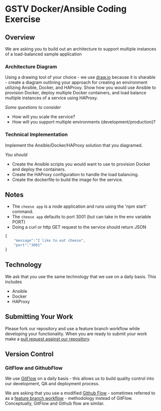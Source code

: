 # GSTV Docker/Ansible Coding Exercise
## Overview
We are asking you to build out an architecture to support multiple instances of a load-balanced sample application

### Architecture Diagram
Using a drawing tool of your choice - we use [draw.io](https://www.draw.io/) because it is sharable - create a diagram outlining your approach for creating an environment utilizing Ansible, Docker, and HAProxy. Show how you would use Ansible to provision Docker, deploy multiple Docker containers, and load balance multiple instances of a service using HAProxy.

_Some questions to consider_
- How will you scale the service?
- How will you support multiple environments (development/production)?

### Technical Implementation
Implement the Ansible/Docker/HAProxy solution that you diagramed.

_You should_
- Create the Ansible scripts you would want to use to provision Docker and deploy the containers.
- Create the HAProxy configuration to handle the load balancing.
- Create the dockerfile to build the image for the service.

## Notes
- The `cheese app` is a node application and runs using the 'npm start' command.
- The `cheese app` defaults to port 3001 (but can take in the env variable PORT)
- Doing a curl or http GET request to the service should return JSON

```js
{   
    "message":"I like to eat cheese",
    "port":"3001"
}
```

## Technology
We ask that you use the same technology that we use on a daily basis. This includes
- Ansible
- Docker
- HAProxy

## Submitting Your Work
Please fork our repository and use a feature branch workflow while developing your functionality. When you are ready to submit your work make a [pull request against our repository](https://help.github.com/articles/using-pull-requests/).

## Version Control
### GitFlow and GithubFlow
We use [GitFlow](https://www.atlassian.com/git/tutorials/comparing-workflows/gitflow-workflow/) on a daily basis - this allows us to build quality control into our development, QA and deployment process.

We are asking that you use a modified [Github Flow](https://guides.github.com/introduction/flow/) - sometimes referred to as a [feature branch workflow](https://www.atlassian.com/git/tutorials/comparing-workflows/feature-branch-workflow) - methodology instead of GitFlow. Conceptually, GitFlow and Github flow are similar.
